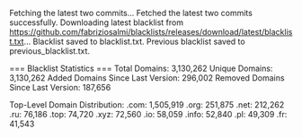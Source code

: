 Fetching the latest two commits...
Fetched the latest two commits successfully.
Downloading latest blacklist from https://github.com/fabriziosalmi/blacklists/releases/download/latest/blacklist.txt...
Blacklist saved to blacklist.txt.
Previous blacklist saved to previous_blacklist.txt.

=== Blacklist Statistics ===
Total Domains: 3,130,262
Unique Domains: 3,130,262
Added Domains Since Last Version: 296,002
Removed Domains Since Last Version: 187,656

Top-Level Domain Distribution:
  .com: 1,505,919
  .org: 251,875
  .net: 212,262
  .ru: 76,186
  .top: 74,720
  .xyz: 72,560
  .io: 58,059
  .info: 52,840
  .pl: 49,309
  .fr: 41,543
